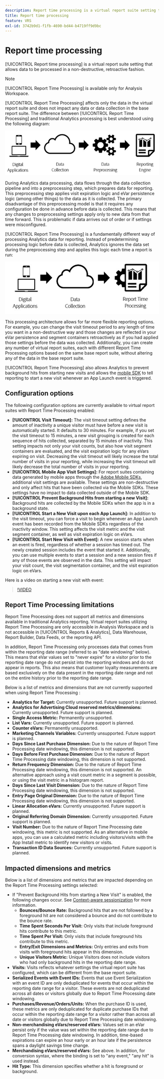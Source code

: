 ```yaml
---
description: Report time processing is a virtual report suite setting that allows data to be processed in a non-destructive, retroactive fashion.
title: Report time processing
feature: VRS
exl-id: 3742b9d1-f1fb-4690-bd44-b4719ff9d9bc
---
```

# Report time processing

[!UICONTROL Report time processing] is a virtual report suite setting that allows data to be processed in a non-destructive, retroactive fashion.

>[!NOTE]
>
>[!UICONTROL Report Time Processing] is available only for Analysis Workspace.

[!UICONTROL Report Time Processing] affects only the data in the virtual report suite and does not impact any data or data collection in the base report suite. The difference between [!UICONTROL Report Time Processing] and traditional Analytics processing is best understood using the following diagram:

![Google1](assets/google1.jpg)

During Analytics data processing, data flows through the data collection pipeline and into a preprocessing step, which prepares data for reporting. This preprocessing step applies visit expiration logic and eVar persistence logic (among other things) to the data as it is collected. The primary disadvantage of this preprocessing model is that it requires any configuration be done in advance before data is collected. This means that any changes to preprocessing settings apply only to new data from that time forward. This is problematic if data arrives out of order or if settings were misconfigured.

[!UICONTROL Report Time Processing] is a fundamentally different way of processing Analytics data for reporting. Instead of predetermining processing logic before data is collected, Analytics ignores the data set during the preprocessing step and applies this logic each time a report is run:

![Google2](assets/google2.jpg)

This processing architecture allows for far more flexible reporting options. For example, you can change the visit timeout period to any length of time you want in a non-destructive way and those changes are reflected in your eVar persistence and segment containers retroactively as if you had applied those settings before the data was collected. Additionally, you can create any number of virtual report suites, each with different Report Time Processing options based on the same base report suite, without altering any of the data in the base report suite.

[!UICONTROL Report Time Processing] also allows Analytics to prevent background hits from starting new visits and allows the [mobile SDK](https://www.adobe.io/apis/cloudplatform/mobile.html) to tell reporting to start a new visit whenever an App Launch event is triggered.

## Configuration options

The following configuration options are currently available to virtual report suites with Report Time Processing enabled:

* **[!UICONTROL Visit Timeout]:** The visit timeout setting defines the amount of inactivity a unique visitor must have before a new visit is automatically started. It defaults to 30 minutes. For example, if you set the visit timeout to 15 minutes, a new visit grouping is created for each sequence of hits collected, separated by 15 minutes of inactivity. This setting impacts not only your visit counts, but also how visit segment containers are evaluated, and the visit expiration logic for any eVars expiring on visit. Decreasing the visit timeout will likely increase the total number of visits in your reporting, while increasing the visit timeout will likely decrease the total number of visits in your reporting.
* **[!UICONTROL Mobile App Visit Settings]:** For report suites containing data generated by mobile apps through the [Adobe Mobile SDKs](https://www.adobe.io/apis/cloudplatform/mobile.html), additional visit settings are available. These settings are non-destructive and only affect hits that have been collected via the Mobile SDKs. These settings have no impact to data collected outside of the Mobile SDK.
* **[!UICONTROL Prevent Background Hits from starting a new Visit]:** Background hits are collected by the Mobile SDKs when the app is in a background state.
* **[!UICONTROL Start a New Visit upon each App Launch]:** In addition to the visit timeout, you can force a visit to begin whenever an App Launch event has been recorded from the Mobile SDKs regardless of the inactivity window. This setting affects the visit metric and the visit segment container, as well as visit expiration logic on eVars.
* **[!UICONTROL Start New Visit with Event]:** A new session starts when an event is fired, regardless of whether a session has timed out. The newly created session includes the event that started it. Additionally, you can use multiple events to start a session and a new session fires if any of those events are observed in the data. This setting will impact your visit count, the visit segmentation container, and the visit expiration logic on eVars.

Here is a video on starting a new visit with event:

>[!VIDEO](https://video.tv.adobe.com/v/23129/?quality=12)

## Report Time Processing limitations

Report Time Processing does not support all metrics and dimensions available in traditional Analytics reporting. Virtual report suites utilizing Report Time Processing are only accessible in Analysis Workspace and is not accessible in [!UICONTROL Reports & Analytics], Data Warehouse, Report Builder, Data Feeds, or the reporting API.

In addition, Report Time Processing only processes data that comes from within the reporting date range (referred to as "date windowing" below). This means that eVar values set to "never expire" for a visitor prior to the reporting date range do not persist into the reporting windows and do not appear in reports. This also means that customer loyalty measurements are based exclusively on the data present in the reporting date range and not on the entire history prior to the reporting date range.

Below is a list of metrics and dimensions that are not currently supported when using Report Time Processing :

* **Analytics for Target:** Currently unsupported. Future support is planned.
* **Analytics for Advertising Cloud reserved metrics/dimensions:** Currently unsupported. Future support is planned.
* **Single Access Metric:** Permanently unsupported.
* **List Vars:** Currently unsupported. Future support is planned.
* **Counter eVars:** Permanently unsupported.
* **Marketing Channels Variables:** Currently unsupported. Future support is planned.
* **Days Since Last Purchase Dimension:** Due to the nature of Report Time Processing date windowing, this dimension is not supported.
* **Days Before First Purchase Dimension:** Due to the nature of Report Time Processing date windowing, this dimension is not supported.
* **Return Frequency Dimension:** Due to the nature of Report Time Processing date windowing, this dimension is not supported. An alternative approach using a visit count metric in a segment is possible, or using the visit metric in a histogram report.
* **Days Since Last Visit Dimension:** Due to the nature of Report Time Processing date windowing, this dimension is not supported.
* **Entry Page Original Dimension:** Due to the nature of Report Time Processing date windowing, this dimension is not supported.
* **Linear Allocation eVars:** Currently unsupported. Future support is planned.
* **Original Referring Domain Dimension:** Currently unsupported. Future support is planned.
* **Visit Number:** Due to the nature of Report Time Processing date windowing, this metric is not supported. As an alternative in mobile apps, you can use a calculated metric including visitors/visits with the App Install metric to identify new visitors or visits.
* **Transaction ID Data Sources:** Currently unsupported. Future support is planned.

## Impacted dimensions and metrics

Below is a list of dimensions and metrics that are impacted depending on the Report Time Processing settings selected:

* If "Prevent Background Hits from starting a New Visit" is enabled, the following changes occur. See [Context-aware sessionization](vrs-mobile-visit-processing.md) for more information.
  * **Bounces/Bounce Rate:** Background hits that are not followed by a foreground hit are not considered a bounce and do not contribute to the bounce rate.
  * **Time Spent Seconds Per Visit:** Only visits that include foreground hits contribute to this metric.
  * **Time Spent Per Visit:** Only visits that include foreground hits contribute to this metric.
  * **Entry/Exit Dimensions and Metrics:** Only entries and exits from visits with foreground hits appear in this dimension.
  * **Unique Visitors Metric:** Unique Visitors does not include visitors who had only background hits in the reporting date range.
* **Visits:** Visits reflects whatever settings the virtual report suite has configured, which can be different from the base report suite.
* **Serialized Events with Event IDs:** Events that use Event Serialization with an event ID are only deduplicated for events that occur within the reporting date range for a visitor. These events are not deduplicated across all dates or visitors globally due to Report Time Processing date windowing.
* **Purchases/Revenue/Orders/Units:** When the purchase ID is used, these metrics are only deduplicated for duplicate purchase IDs that occur within the reporting date range for a visitor rather than across all date or visitors globally due to Report Time Processing date windowing.
* **Non-merchandising eVars/reserved eVars:** Values set in an eVar persist only if the value was set within the reporting date range due to Report Time Processing date windowing. In addition, time-based expirations can expire an hour early or an hour late if the persistence spans a daylight savings time change.
* **Merchandising eVars/reserved eVars:** See above. In addition, for conversion syntax, where the binding is set to "any event," "any hit" is used instead.
* **Hit Type:** This dimension specifies whether a hit is foreground or background.
